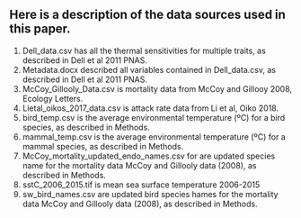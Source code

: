 ## Here is a description of the data sources used in this paper.

1) Dell_data.csv has all the thermal sensitivities for multiple traits, as described in Dell et al 2011 PNAS. 
2) Metadata.docx described all variables contained in Dell_data.csv, as described in Dell et al 2011 PNAS.
3) McCoy_Gillooly_Data.csv is mortality data from McCoy and Gillooy 2008, Ecology Letters.
4) Lietal_oikos_2017_data.csv is attack rate data from Li et al, Oiko 2018.
5) bird_temp.csv is the average environmental temperature (ºC) for a bird species, as described in Methods.
6) mammal_temp.csv is the average environmental temperature (ºC) for a mammal species, as described in Methods.
7) McCoy_mortality_updated_endo_names.csv for are updated species name for the mortality data McCoy and Gillooly data (2008), as described in Methods.
8) sstC_2006_2015.tif is mean sea surface temperature 2006-2015 
9) sw_bird_names.csv are updated bird species hames for the mortality data McCoy and Gillooly data (2008), as described in Methods.
